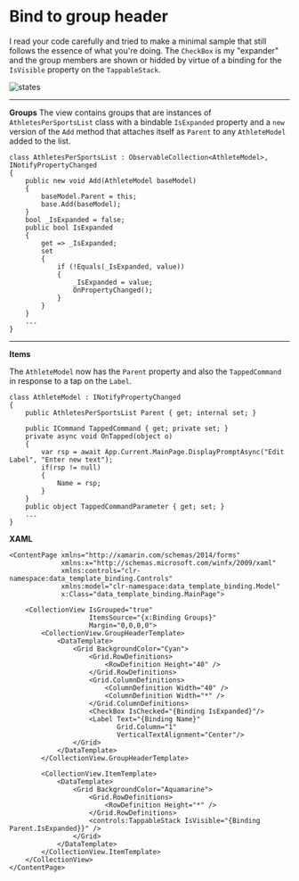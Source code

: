 # Bind to group header

I read your code carefully and tried to make a minimal sample that still follows the essence of what you're doing. The `CheckBox` is my "expander" and the group members are shown or hidded by virtue of a binding for the `IsVisible` property on the `TappableStack`.

![states]()

***
**Groups**
The view contains groups that are instances of `AthletesPerSportsList` class with a bindable `IsExpanded` property and a `new` version of the `Add` method that attaches itself as `Parent` to any `AthleteModel` added to the list.

    class AthletesPerSportsList : ObservableCollection<AthleteModel>, INotifyPropertyChanged
    {
        public new void Add(AthleteModel baseModel)
        {
            baseModel.Parent = this;
            base.Add(baseModel);
        }
        bool _IsExpanded = false;
        public bool IsExpanded
        {
            get => _IsExpanded;
            set
            {
                if (!Equals(_IsExpanded, value))
                {
                    _IsExpanded = value;
                    OnPropertyChanged();
                }
            }
        }
        ...
    }

***
**Items**

The `AthleteModel` now has the `Parent` property and also the `TappedCommand` in response to a tap on the `Label`.

    class AthleteModel : INotifyPropertyChanged
    {
        public AthletesPerSportsList Parent { get; internal set; }

        public ICommand TappedCommand { get; private set; }
        private async void OnTapped(object o)
        {
            var rsp = await App.Current.MainPage.DisplayPromptAsync("Edit Label", "Enter new text");
            if(rsp != null)
            {
                Name = rsp;
            }
        }
        public object TappedCommandParameter { get; set; }
        ...
    }

**XAML**

    <ContentPage xmlns="http://xamarin.com/schemas/2014/forms"
                 xmlns:x="http://schemas.microsoft.com/winfx/2009/xaml"
                 xmlns:controls="clr-namespace:data_template_binding.Controls"
                 xmlns:model="clr-namespace:data_template_binding.Model"
                 x:Class="data_template_binding.MainPage">

        <CollectionView IsGrouped="true"
                        ItemsSource="{x:Binding Groups}"
                        Margin="0,0,0,0">
            <CollectionView.GroupHeaderTemplate>
                <DataTemplate>
                    <Grid BackgroundColor="Cyan">
                        <Grid.RowDefinitions>
                            <RowDefinition Height="40" />
                        </Grid.RowDefinitions>
                        <Grid.ColumnDefinitions>
                            <ColumnDefinition Width="40" />
                            <ColumnDefinition Width="*" />
                        </Grid.ColumnDefinitions>
                        <CheckBox IsChecked="{Binding IsExpanded}"/>
                        <Label Text="{Binding Name}"
                               Grid.Column="1"
                               VerticalTextAlignment="Center"/>
                    </Grid>
                </DataTemplate>
            </CollectionView.GroupHeaderTemplate>

            <CollectionView.ItemTemplate>
                <DataTemplate>
                    <Grid BackgroundColor="Aquamarine">
                        <Grid.RowDefinitions>
                            <RowDefinition Height="*" />
                        </Grid.RowDefinitions>
                        <controls:TappableStack IsVisible="{Binding Parent.IsExpanded}}" />
                    </Grid>
                </DataTemplate>
            </CollectionView.ItemTemplate>
        </CollectionView>
    </ContentPage>

